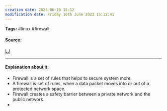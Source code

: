 ```yaml
---
creation date: 2023-06-16 15:12
modification date: Friday 16th June 2023 15:12:41
---
```


**Tags:** #linux #firewall

#### Source:
[LJ](https://www.youtube.com/watch?v=R5RgvzdXhIc)

--------------------------------------

#### Explanation about it:

* Firewall is a set of rules that helps to secure system more.
* A firewall is set of rules, when a data packet moves into or out of a protected network space.
* Firewall creates a safety barrier between a private network and the public network.
* 